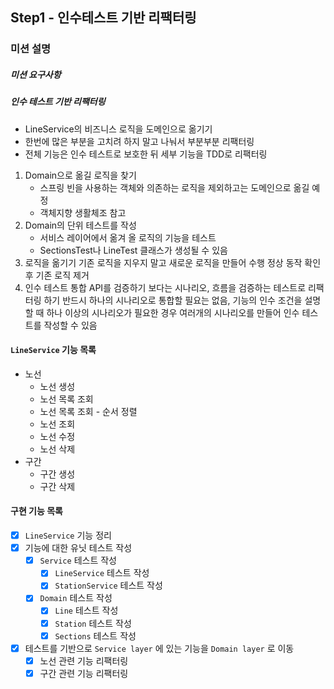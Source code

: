 ## Step1 - 인수테스트 기반 리팩터링

### 미션 설명

##### 미션 요구사항

##### 인수 테스트 기반 리팩터링

- LineService의 비즈니스 로직을 도메인으로 옮기기
- 한번에 많은 부분을 고치려 하지 말고 나눠서 부분부분 리팩터링
- 전체 기능은 인수 테스트로 보호한 뒤 세부 기능을 TDD로 리팩터링

1. Domain으로 옮길 로직을 찾기
   - 스프링 빈을 사용하는 객체와 의존하는 로직을 제외하고는 도메인으로 옮길 예정
   - 객체지향 생활체조 참고
2. Domain의 단위 테스트를 작성
   - 서비스 레이어에서 옮겨 올 로직의 기능을 테스트
   - SectionsTest나 LineTest 클래스가 생성될 수 있음
3. 로직을 옮기기
   기존 로직을 지우지 말고 새로운 로직을 만들어 수행
   정상 동작 확인 후 기존 로직 제거
4. 인수 테스트 통합
   API를 검증하기 보다는 시나리오, 흐름을 검증하는 테스트로 리팩터링 하기
   반드시 하나의 시나리오로 통합할 필요는 없음, 기능의 인수 조건을 설명할 때 하나 이상의 시나리오가 필요한 경우 여러개의 시나리오를 만들어 인수 테스트를 작성할 수 있음

#### `LineService` 기능 목록
- 노선
  - 노선 생성
  - 노선 목록 조회
  - 노선 목록 조회 - 순서 정렬
  - 노선 조회
  - 노선 수정
  - 노선 삭제
- 구간
  - 구간 생성
  - 구간 삭제

#### 구현 기능 목록
- [x] `LineService` 기능 정리
- [x] 기능에 대한 유닛 테스트 작성
  - [x] `Service` 테스트 작성
    - [x] `LineService` 테스트 작성
    - [x] `StationService` 테스트 작성
  - [x] `Domain` 테스트 작성
    - [x] `Line` 테스트 작성
    - [x] `Station` 테스트 작성
    - [x] `Sections` 테스트 작성
- [x] 테스트를 기반으로 `Service layer` 에 있는 기능을 `Domain layer` 로 이동
  - [x] 노선 관련 기능 리팩터링
  - [x] 구간 관련 기능 리팩터링
##  